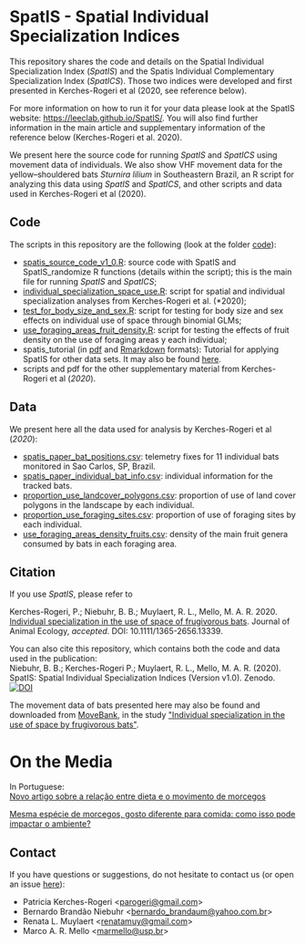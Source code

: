 # SpatIS - Spatial Individual Specialization Indices

This repository shares the code and details on the Spatial Individual Specialization Index (*SpatIS*) and the Spatis Individual Complementary Specialization Index (*SpatICS*). Those two indices were developed and first presented in Kerches-Rogeri et al (2020, see reference below).

For more information on how to run it for your data please look at the SpatIS website: https://leeclab.github.io/SpatIS/. You will also find further information in the main article and supplementary information of the reference below (Kerches-Rogeri et al. 2020). 

We present here the source code for running *SpatIS* and *SpatICS* using movement data of individuals. We also show VHF movement data for the yellow–shouldered bats *Sturnira lilium* in Southeastern Brazil, an R script for analyzing this data using *SpatIS* and *SpatICS*, and other scripts and data used in Kerches-Rogeri et al (2020).

## Code

The scripts in this repository are the following (look at the folder [code](https://github.com/LEEClab/SpatIS/tree/master/code)):
- [spatis_source_code_v1_0.R](https://github.com/LEEClab/SpatIS/blob/master/code/spatis_source_code_v1_0.R): source code with SpatIS and SpatIS_randomize R functions (details within the script); this is the main file for running *SpatIS* and *SpatICS*;
- [individual_specialization_space_use.R](https://github.com/LEEClab/SpatIS/blob/master/code/individual_specialization_space_use.R): script for spatial and individual specialization analyses from Kerches-Rogeri et al. (*2020);
- [test_for_body_size_and_sex.R](https://github.com/LEEClab/SpatIS/blob/master/code/test_for_body_size_and_sex.R): script for testing for body size and sex effects on individual use of space through binomial GLMs;
- [use_foraging_areas_fruit_density.R](https://github.com/LEEClab/SpatIS/blob/master/code/use_foraging_areas_fruit_density.R): script for testing the effects of fruit density on the use of foraging areas y each individual;
- spatis_tutorial (in [pdf](https://github.com/LEEClab/SpatIS/blob/master/spatis_tutorial/spatis_tutorial.pdf) and [Rmarkdown](https://github.com/LEEClab/SpatIS/blob/master/code/spatis_tutorial.Rmd) formats): Tutorial for applying SpatIS for other data sets. It may also be found [here](https://github.com/LEEClab/SpatIS/tree/master/spatis_tutorial).
- scripts and pdf for the other supplementary material from Kerches-Rogeri et al (*2020*). 

## Data

We present here all the data used for analysis by Kerches-Rogeri et al (*2020*):
- [spatis_paper_bat_positions.csv](https://github.com/LEEClab/SpatIS/blob/master/data/spatis_paper_bat_positions.csv): telemetry fixes for 11 individual bats monitored in Sao Carlos, SP, Brazil.
- [spatis_paper_individual_bat_info.csv](https://github.com/LEEClab/SpatIS/blob/master/data/spatis_paper_individual_bat_info.csv): individual information for the tracked bats.
- [proportion_use_landcover_polygons.csv](https://github.com/LEEClab/SpatIS/blob/master/data/proportion_use_landcover_polygons.csv): proportion of use of land cover polygons in the landscape by each individual.
- [proportion_use_foraging_sites.csv](https://github.com/LEEClab/SpatIS/blob/master/data/proportion_use_foraging_sites.csv): proportion of use of foraging sites by each individual.
- [use_foraging_areas_density_fruits.csv](https://github.com/LEEClab/SpatIS/blob/master/data/use_foraging_areas_density_fruits.csv): density of the main fruit genera consumed by bats in each foraging area.

## Citation

If you use *SpatIS*, please refer to

Kerches-Rogeri, P.; Niebuhr, B. B.; Muylaert, R. L., Mello, M. A. R. 2020. [Individual specialization in the use of space of frugivorous bats](https://besjournals.onlinelibrary.wiley.com/doi/abs/10.1111/1365-2656.13339). Journal of Animal Ecology, *accepted*. DOI: 10.1111/1365-2656.13339.

You can also cite this repository, which contains both the code and data used in the publication:  
Niebuhr, B. B.; Kerches-Rogeri P.; Muylaert, R. L., Mello, M. A. R. (2020). SpatIS: Spatial Individual Specialization Indices (Version v1.0). Zenodo.
[![DOI](https://zenodo.org/badge/95931986.svg)](https://zenodo.org/badge/latestdoi/95931986)

The movement data of bats presented here may also be found and downloaded from [MoveBank](www.movebank.org), in the study ["Individual specialization in the use of space by frugivorous bats"](https://www.movebank.org/cms/webapp?gwt_fragment=page=studies,path=study577905925).

# On the Media

In Portuguese:  
[Novo artigo sobre a relação entre dieta e o movimento de morcegos](https://marcomellolab.wordpress.com/2020/09/14/rogeri2020/#more-1976)

[Mesma espécie de morcegos, gosto diferente para comida: como isso pode impactar o ambiente?](https://jornal.usp.br/ciencias/mesma-especie-de-morcegos-gosto-diferente-para-comida-como-isso-pode-impactar-o-ambiente%E2%80%8B/)

## Contact

If you have questions or suggestions, do not hesitate to contact us (or open an issue [here](https://github.com/LEEClab/SpatIS/issues)):
+ Patricia Kerches-Rogeri <<parogeri@gmail.com>>  
+ Bernardo Brandão Niebuhr <<bernardo_brandaum@yahoo.com.br>>  
+ Renata L. Muylaert <<renatamuy@gmail.com>>  
+ Marco A. R. Mello <<marmello@usp.br>>
